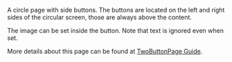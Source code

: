 ﻿A circle page with side buttons.
The buttons are located on the left and right sides of the circular screen, those are always above the content.

The image can be set inside the button.
Note that text is ignored even when set.

More details about this page can be found at [TwoButtonPage Guide](https://samsung.github.io/Tizen.CircularUI/guide/TwoButtonPage.html).